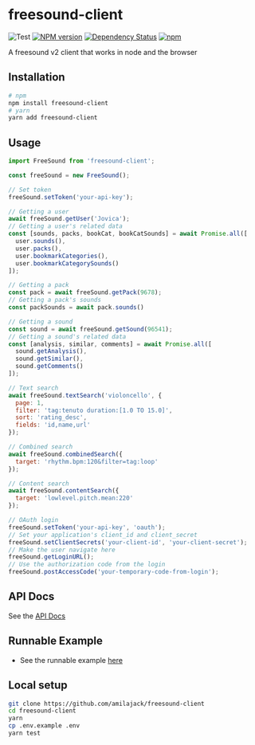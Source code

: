 freesound-client
================

![Test](https://github.com/amilajack/freesound-client/workflows/Test/badge.svg)
[![NPM version](https://badge.fury.io/js/freesound-client.svg)](http://badge.fury.io/js/freesound-client)
[![Dependency Status](https://img.shields.io/david/amilajack/freesound-client.svg)](https://david-dm.org/amilajack/freesound-client)
[![npm](https://img.shields.io/npm/dm/freesound-client.svg)](https://npm-stat.com/charts.html?package=freesound-client)

A freesound v2 client that works in node and the browser

## Installation
```bash
# npm
npm install freesound-client
# yarn
yarn add freesound-client
```

## Usage
```js
import FreeSound from 'freesound-client';

const freeSound = new FreeSound();

// Set token
freeSound.setToken('your-api-key');

// Getting a user
await freeSound.getUser('Jovica');
// Getting a user's related data
const [sounds, packs, bookCat, bookCatSounds] = await Promise.all([
  user.sounds(),
  user.packs(),
  user.bookmarkCategories(),
  user.bookmarkCategorySounds()
]);

// Getting a pack
const pack = await freeSound.getPack(9678);
// Getting a pack's sounds
const packSounds = await pack.sounds()

// Getting a sound
const sound = await freeSound.getSound(96541);
// Getting a sound's related data
const [analysis, similar, comments] = await Promise.all([
  sound.getAnalysis(),
  sound.getSimilar(),
  sound.getComments()
]);

// Text search 
await freeSound.textSearch('violoncello', {
  page: 1,
  filter: 'tag:tenuto duration:[1.0 TO 15.0]',
  sort: 'rating_desc',
  fields: 'id,name,url'
});

// Combined search
await freeSound.combinedSearch({
  target: 'rhythm.bpm:120&filter=tag:loop'
});

// Content search
await freeSound.contentSearch({
  target: 'lowlevel.pitch.mean:220'
});

// OAuth login
freeSound.setToken('your-api-key', 'oauth');
// Set your application's client_id and client_secret
freeSound.setClientSecrets('your-client-id', 'your-client-secret');
// Make the user navigate here
freeSound.getLoginURL();
// Use the authorization code from the login
freeSound.postAccessCode('your-temporary-code-from-login');
```

## API Docs
See the [API Docs](https://amilajack.github.io/freesound-client/) 

## Runnable Example
* See the runnable example [here](https://github.com/amilajack/freesound-client-example)

## Local setup
```bash
git clone https://github.com/amilajack/freesound-client
cd freesound-client
yarn
cp .env.example .env
yarn test
```

